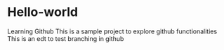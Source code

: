 # Hello-world
Learning Github
This is a sample project to explore github functionalities 
This is an edt to test branching in github
